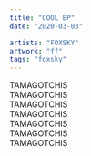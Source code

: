 ```yaml
---
title: "COOL EP"
date: "2020-03-03"

artists: "FOXSKY"
artwork: "ff"
tags: "foxsky"
---
```


TAMAGOTCHIS  
TAMAGOTCHIS  
TAMAGOTCHIS  
TAMAGOTCHIS  
TAMAGOTCHIS  
TAMAGOTCHIS  
TAMAGOTCHIS
